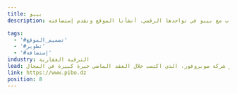 ```yaml
---
title: بيبو
description: تعاونت يونيفارواب مع بيبو في تواجدها الرقمي. أنشأنا الموقع ونقدم إستضافته.

tags:
  - '#تصميم_الموقع'
  - '#تطوير'
  - '#إستضافة'
industry: الترقية العقارية
lead: بيبو هي شركة ترقية عقارية تم إنشاؤها في عام 2014 من قبل المؤسس ومدير شركة صوبروفور، الذي اكتسب خلال العقد الماضي خبرة كبيرة في المجال.
link: https://www.pibo.dz
position: 8
---
```

